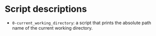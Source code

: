 # Script descriptions

- `0-current_working_directory`:  a script that prints the absolute path name of the current working directory.
